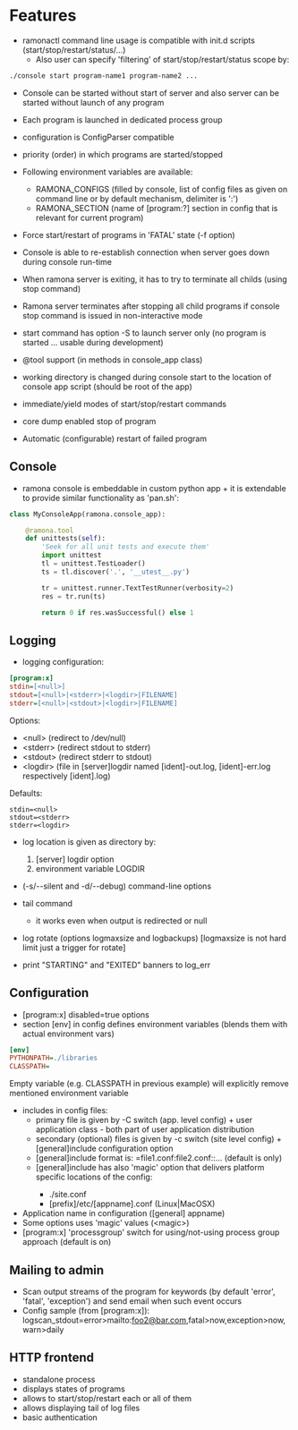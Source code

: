 Features
========

- ramonactl command line usage is compatible with init.d scripts (start/stop/restart/status/...)
	- Also user can specify 'filtering' of start/stop/restart/status scope by:
```bash
./console start program-name1 program-name2 ...
```

- Console can be started without start of server and also server can be started without launch of any program
- Each program is launched in dedicated process group
- configuration is ConfigParser compatible
- priority (order) in which programs are started/stopped
- Following environment variables are available:
	- RAMONA_CONFIGS (filled by console, list of config files as given on command line or by default mechanism, delimiter is ':')
	- RAMONA_SECTION (name of [program:?] section in config that is relevant for current program)

- Force start/restart of programs in 'FATAL' state (-f option)
- Console is able to re-establish connection when server goes down during console run-time
- When ramona server is exiting, it has to try to terminate all childs (using stop command)
- Ramona server terminates after stopping all child programs if console stop command is issued in non-interactive mode
- start command has option -S to launch server only (no program is started ... usable during development)
- @tool support (in methods in console_app class)
- working directory is changed during console start to the location of console app script (should be root of the app)
- immediate/yield modes of start/stop/restart commands
- core dump enabled stop of program
- Automatic (configurable) restart of failed program

Console
-------
- ramona console is embeddable in custom python app + it is extendable to provide similar functionality as 'pan.sh':
```python
class MyConsoleApp(ramona.console_app):

	@ramona.tool
	def unittests(self):
		'Seek for all unit tests and execute them'
		import unittest
		tl = unittest.TestLoader()
		ts = tl.discover('.', '__utest__.py')

		tr = unittest.runner.TextTestRunner(verbosity=2)
		res = tr.run(ts)

		return 0 if res.wasSuccessful() else 1
```

Logging
-------
- logging configuration:

```ini
[program:x]
stdin=[<null>]
stdout=[<null>|<stderr>|<logdir>|FILENAME]
stderr=[<null>|<stdout>|<logdir>|FILENAME]
```
Options:
  * &lt;null> (redirect to /dev/null)
  * &lt;stderr> (redirect stdout to stderr)
  * &lt;stdout> (redirect stderr to stdout)
  * &lt;logdir>  (file in [server]logdir named [ident]-out.log, [ident]-err.log respectively [ident].log)

Defaults:
```
stdin=<null>
stdout=<stderr>
stderr=<logdir>
```

- log location is given as directory by:
	1. [server] logdir option
	2. environment variable LOGDIR

- (-s/--silent and -d/--debug) command-line options
- tail command
	- it works even when output is redirected or null
- log rotate (options logmaxsize and logbackups) [logmaxsize is not hard limit just a trigger for rotate]
- print "STARTING" and "EXITED" banners to log_err

Configuration
-------------
- [program:x] disabled=true options
- section [env] in config defines environment variables (blends them with actual environment vars)

```ini
[env]
PYTHONPATH=./libraries
CLASSPATH=
```

Empty variable (e.g. CLASSPATH in previous example) will explicitly remove mentioned environment variable

- includes in config files:
	- primary file is given by -C switch (app. level config) + user application class - both part of user application distribution
	- secondary (optional) files is given by -c switch (site level config) + [general]include configuration option 
	- [general]include format is: =file1.conf:file2.conf:<siteconf>:... (default is <siteconf> only)
	- [general]include has also 'magic' option <siteconf> that delivers platform specific locations of the config:
		- ./site.conf
		- [prefix]/etc/[appname].conf (Linux|MacOSX)
- Application name in configuration ([general] appname)
- Some options uses 'magic' values (&lt;magic>)
- [program:x] 'processgroup' switch for using/not-using process group approach (default is on)


Mailing to admin
----------------
- Scan output streams of the program for keywords (by default 'error', 'fatal', 'exception') and send email when such event occurs
- Config sample (from [program:x]): logscan_stdout=error>mailto:foo2@bar.com,fatal>now,exception>now,warn>daily

HTTP frontend
-------------
- standalone process
- displays states of programs 
- allows to start/stop/restart each or all of them
- allows displaying tail of log files 
- basic authentication
